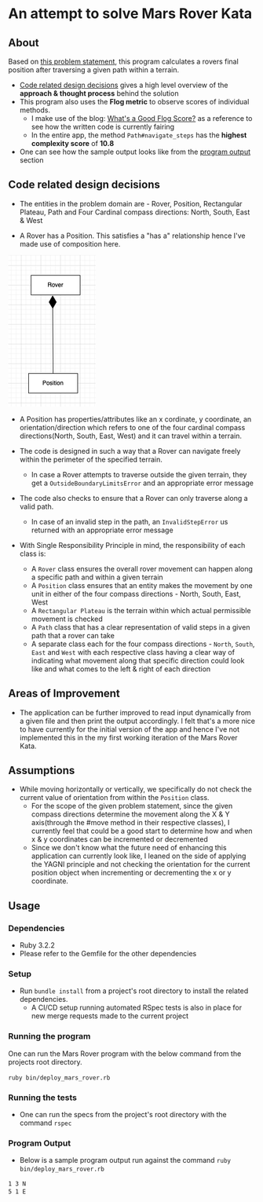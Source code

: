 # An attempt to solve Mars Rover Kata

## About

Based on [this problem statement](https://github.com/boddhisattva/mars_rover/blob/main/problem_statement.md), this program calculates a rovers final position after traversing a given path within a terrain.
* [Code related design decisions](https://github.com/boddhisattva/mars_rover/?tab=readme-ov-file#code-related-design-decisions) gives a high level overview of the **approach & thought process** behind the solution
* This program also uses the **Flog metric** to observe scores of individual methods.
  * I make use of the blog: [What's a Good Flog Score?](https://jakescruggs.blogspot.com/2008/08/whats-good-flog-score.html) as a reference to see how the written code is currently fairing
  * In the entire app, the method `Path#navigate_steps` has the **highest complexity score** of **10.8**
* One can see how the sample output looks like from the [program output](https://github.com/boddhisattva/mars_rover/blob/master/README.md#program-output) section


## Code related design decisions

* The entities in the problem domain are - Rover, Position, Rectangular Plateau, Path and Four Cardinal compass directions: North, South, East & West

* A Rover has a Position. This satisfies a "has a" relationship hence I've made use of composition here.

![Composition](images/rover_has_a_position.png)

* A Position has properties/attributes like an x cordinate, y coordinate, an orientation/direction which refers to one of the four cardinal compass directions(North, South, East, West) and it can travel within a terrain.

* The code is designed in such a way that a Rover can navigate freely within the perimeter of the specified terrain.
  * In case a Rover attempts to traverse outside the given terrain, they get a `OutsideBoundaryLimitsError` and an appropriate error message

* The code also checks to ensure that a Rover can only traverse along a valid path.
  * In case of an invalid step in the path, an `InvalidStepError` us returned with an appropriate error message

* With Single Responsibility Principle in mind, the responsibility of each class is:
  * A `Rover` class ensures the overall rover movement can happen along a specific path and within a given terrain
  * A `Position` class ensures that an entity makes the movement by one unit in either of the four compass directions - North, South, East, West
  * A `Rectangular Plateau` is the terrain within which actual permissible movement is checked
  * A `Path` class that has a clear representation of valid steps in a given path that a rover can take
  * A separate class each for the four compass directions - `North`, `South`, `East` and `West` with each respective class having a clear way of indicating what movement along that specific direction could look like and what comes to the left & right of each direction

## Areas of Improvement

* The application can be further improved to read input dynamically from a given file and then print the output accordingly. I felt that's a more nice to have currently for the initial version of the app and hence I've not implemented this in the my first working iteration of the Mars Rover Kata.


## Assumptions

* While moving horizontally or vertically, we specifically do not check the current value of orientation from within the `Position` class.
  * For the scope of the given problem statement, since the given compass directions
  determine the movement along the X & Y axis(through the #move method in their respective classes), I currently feel that could be a good start to determine how and when x & y coordinates can be incremented or decremented
  * Since we don't know what the future need of enhancing this application can currently look like, I leaned on the side of applying the YAGNI principle and not checking the orientation for the current position object when incrementing or decrementing the x or y coordinate.

## Usage

### Dependencies
* Ruby 3.2.2
* Please refer to the Gemfile for the other dependencies

### Setup
* Run `bundle install` from a project's root directory to install the related dependencies.
  * A CI/CD setup running automated RSpec tests is also in place for new merge requests made to the current project

### Running the program
One can run the Mars Rover program with the below command from the projects root directory.

`ruby bin/deploy_mars_rover.rb`

### Running the tests
* One can run the specs from the project's root directory with the command `rspec`

### Program Output

* Below is a sample program output run against the command `ruby bin/deploy_mars_rover.rb`

```
1 3 N
5 1 E
```





